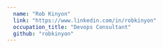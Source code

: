 ```yaml
---
  name: "Rob Kinyon"
  link: "https://www.linkedin.com/in/robkinyon"
  occupation_title: "Devops Consultant"
  github: "robkinyon"
---
```

